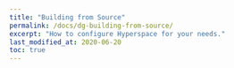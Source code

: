 ```yaml
---
title: "Building from Source"
permalink: /docs/dg-building-from-source/
excerpt: "How to configure Hyperspace for your needs."
last_modified_at: 2020-06-20
toc: true
---
```


